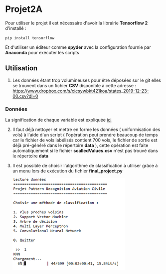 # Projet2A

Pour utiliser le projet il est nécessaire d'avoir la librairie <b>Tensorflow 2</b> d'installé :

```
pip install tensorflow
```

Et d'utiliser un éditeur comme **spyder** avec la configuration fournie par **Anaconda** pour exécuter les scripts



## Utilisation 

1. Les données étant trop volumineuses pour être déposées sur le git elles se trouvent dans un fichier **CSV** disponible à cette adresse : https://www.dropbox.com/s/cicsywbkt421koa/states_2019-12-23-00.csv?dl=0

### Données
   La signification de chaque variable est expliquée [ici](data/README.txt)

2. Il faut déjà nettoyer et mettre en forme les données ( uniformisation des vols) à l'aide d'un script ( l'opération peut prendre beaucoup de temps car le fichier de vols labélisés contient 700 vols, le fichier de sortie est déjà pré-généré dans le répertoire **data** ), cette opération est faite automatiquement si le fichier **scalledValues.csv** n'est pas trouvé dans le répertoire **data**

   

3. Il est possible de choisir l'algorithme de classification à utiliser grâce à un menu lors de exécution du fichier **final_project.py**

   ![Screenshot](menu.png)

   





   
   
   



​    

